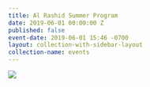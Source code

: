 ```yaml
---
title: Al Rashid Summer Program
date: 2019-06-01 00:00:00 Z
published: false
event-date: 2019-06-01 15:46 -0700
layout: collection-with-sidebar-layout
collection-name: events
---
```


![]({{site.baseurl}}/media/summer%20program.jpg)
